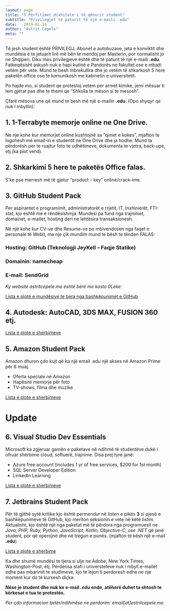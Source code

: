 ```yaml
---
layout: page
title: "5 Përfitimet dixhitale i të qënurit student"
subtitle: "Privilegjet të paturit të një e-maili .edu"
date:   2019-01-16
author: "Astrit Cepele"
meta: ""
---
```

Të jesh student është PRIVILEGJ. Abonet e autobuzave, jeta e konviktit dhe mundësia e te jetuarit lirë më bën te mendoj per Masterin, por normalisht jo ne Shqiperi. 
Diku mes privilegjeve është dhe të paturit të një e-maili **.edu**. Fatkeqësisht askush nuk e hapi kutinë e Pandorës ne fakultet ose e mbajti vetëm për vete. Mund te besh mbrekullira dhe jo vetëm të shkarkosh 5 here paketën office ose te komunikosh me kabinetin e universitetit.

Po hajde mo, si student qe protestoj vetëm per armet kimike, jemi mësuar ti lem gjërat pas dhe te themi qe “Shkolla te mëson si te mesosh”. 

Çfarë mësova une që mund te besh më një e-mailin **.edu**. (Opo shyqyr qe nuk i mbyllin):

## 1. 1-Terrabyte memorje online ne One Drive. 

Ne nje kohe kur memorjet online kushtojnë sa “qimet e kokes”, mjafton te logohesh më email-in e studentit ne One Drive dhe ja hodhe.
Mund ta përdorësh per te ruajtur foto te udhëtimeve, dokumenta te vjetra, back-upe, etj (ka plot vend).

## 2. Shkarkimi 5 here te paketës Office falas.
S'ke pse merresh më të gjetur “product – key” online/crack-ime.

## 3. GitHub Student Pack
Per aspirantet e programimit, administratorët e rrjetit, IT, Inxhinierët, FTI-stat, kjo eshtë me e rëndësishmja. Mundesi pa fund nga trajnimet, domainet, e-mailet, hosting deri ne lehtësira transaksionesh.

Në një kohe kur CV-ve dhe Resume-ve po mbivendosen nga faqet e personale të Webit, me nje çik mundim mund te bësh te tënden FALAS:

### Hosting: GitHub (Teknologji JeyKell – Faqje Statike)
### Domainin: namecheap
### E-mail: SendGrid

*Ky website astritcepele.me është bërë me kosto 0Leke:*

[Lista e plotë e mundësive te tjera nga bashkëpunimet e GitHub](https://education.github.com/pack)

## 4. Autodesk: AutoCAD, 3DS MAX, FUSION 360 etj.

[Lista e plote e sherbimeve](https://www.autodesk.com/education/free-software/featured)

## 5. Amazon Student Pack
Amazon dhuron çdo kujt që ka një email .edu një akses në Amazon Prime për 6 muaj.
- Oferta speciale në Amazon
- Hapësirë memorje për foto
- TV-shows, filma dhe muzike

[Lista e plote e sherbimeve](https://www.amazon.com/amazonprime?_encoding=UTF8&primeCampaignId=studentWlpPrimeRedir&ref_=as_li_ss_tl&ref_=st_wlp_pr_redir&tag=techforus-20)

# Update

## 6. Visual Studio Dev Essentials

Microsoft ka zgjeruar gamën e paketave në ndihmë të studentëve dukë i ofruar shërbime cloud, softuerë, trajnime.
Disa prej tyre janë:
- Azure free account (includes 1 yr of free services, $200 for 1st month)
- SQL Server Developer Edition
- LinkedIn Learning

[Lista e plote e sherbimeve](https://visualstudio.microsoft.com/dev-essentials/)

## 7. Jetbrains Student Pack

Për të gjithë sytë kritike kjo është permendur në listen e pikës **3** si pjesë e bashkëpunimeve të GitHub, kjo meriton seksionin e vete në këtë listim. Aktualisht, kjo është një nga paketat më të përdora nga programuesit ne *Java, PHP, Ruby, Python, JavaScript, Kotlin, Objective-C, ose .NET* që janë student, por që operojnë dhe në tregun e punës. (mjafton të kësh një e-mail **.edu**)

[Lista e plote e sherbime](https://www.jetbrains.com/student/)



Ka dhe shumë mundësi te tjera si ulje ne Adobe, New York Times, Washington-Post, etj. Përderisa stafi i universteteve nuk i mbyll e-mailet edhe pas mbarimit te studimeve, kjo te lejon ti perdoresh edhe ne nje moment kur do të kursesh diçka. 

**Nëse je student dhe nuk ke e-mail *.edu* ende, atëherë duhet ta shtosh te kërkesat e tua te protestës.**

*Per çdo informacion tjetër/ndihmëse ne perdorim: email[at]astritcepele.me*

